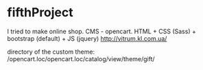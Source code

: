 # fifthProject
I tried to make online shop. CMS - opencart. HTML + CSS (Sass) + bootstrap (default) + JS (jquery)
http://vitrum.kl.com.ua/

directory of the custom theme:  /opencart.loc/opencart.loc/catalog/view/theme/gift/
